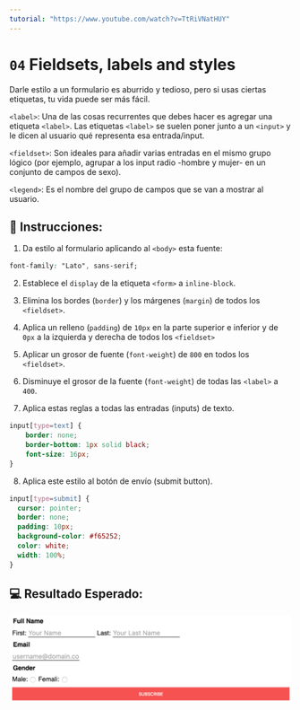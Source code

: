 ```yaml
---
tutorial: "https://www.youtube.com/watch?v=TtRiVNatHUY"
---
```


# `04` Fieldsets, labels and styles

Darle estilo a un formulario es aburrido y tedioso, pero si usas ciertas etiquetas, tu vida puede ser más fácil. 

`<label>`: Una de las cosas recurrentes que debes hacer es agregar una etiqueta `<label>`. Las etiquetas `<label>` se suelen poner junto a un `<input>` y le dicen al usuario qué representa esa entrada/input.

`<fieldset>`: Son ideales para añadir varias entradas en el mismo grupo lógico (por ejemplo, agrupar a los input radio -hombre y mujer- en un conjunto de campos de sexo).

`<legend>`: Es el nombre del grupo de campos que se van a mostrar al usuario.

## 📝 Instrucciones:

1. Da estilo al formulario aplicando al `<body>` esta fuente:

```css
font-family: "Lato", sans-serif;
```

2. Establece el `display` de la etiqueta `<form>` a `inline-block`.

3. Elimina los bordes (`border`) y los márgenes (`margin`) de todos los `<fieldset>`. 

4. Aplica un relleno (`padding`) de `10px` en la parte superior e inferior y de `0px` a la izquierda y derecha de todos los `<fieldset>`

5. Aplicar un grosor de fuente (`font-weight`) de `800` en todos los `<fieldset>`.

6. Disminuye el grosor de la fuente (`font-weight`) de todas las `<label>` a `400`.

7. Aplica estas reglas a todas las entradas (inputs) de texto.

```css
input[type=text] {
	border: none;
	border-bottom: 1px solid black;
	font-size: 16px;
}
```

8. Aplica este estilo al botón de envío (submit button).

```css
input[type=submit] {
  cursor: pointer;
  border: none;
  padding: 10px;
  background-color: #f65252;
  color: white;
  width: 100%;
}
```

## 💻 Resultado Esperado:

![06-fieldsets-labels-and-styles](../../.learn/assets/NGmLdal.png?raw=true)
